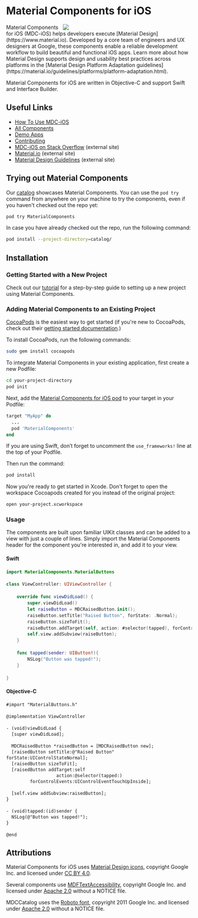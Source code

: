 # Material Components for iOS

<img style="float:right;" src="mdc_hero.png" srcset="mdc_hero_2x.png" width="350px">
Material Components for iOS (MDC-iOS) helps developers execute [Material Design](https://www.material.io). Developed by a core team of engineers and UX designers at Google, these components enable a reliable development workflow to build beautiful and functional iOS apps. Learn more about how Material Design supports design and usability best practices across platforms in the  [Material Design Platform Adaptation guidelines](https://material.io/guidelines/platforms/platform-adaptation.html).

Material Components for iOS are written in Objective-C and support Swift and Interface Builder.

## Useful Links

- [How To Use MDC-iOS](howto/)
- [All Components](components/)
- [Demo Apps](demos/)
- [Contributing](contributing/)
- [MDC-iOS on Stack Overflow](https://www.stackoverflow.com/questions/tagged/material-components+ios) (external site)
- [Material.io](https://www.material.io) (external site)
- [Material Design Guidelines](https://material.google.com) (external site)
  
## Trying out Material Components

Our [catalog](catalog/) showcases Material Components. You can use the `pod try` command from anywhere on your machine to try the components, even if you haven't checked out the repo yet:

~~~ bash
pod try MaterialComponents
~~~

In case you have already checked out the repo, run the following command:

~~~ bash
pod install --project-directory=catalog/
~~~

## Installation

### Getting Started with a New Project

Check out our [tutorial](howto/tutorial) for a step-by-step guide to setting up a new project using Material Components.

### Adding Material Components to an Existing Project

[CocoaPods](https://cocoapods.org/) is the easiest way to get started (if you're new to CocoaPods,
check out their [getting started documentation](https://guides.cocoapods.org/using/getting-started.html).)

To install CocoaPods, run the following commands:

~~~ bash
sudo gem install cocoapods
~~~

To integrate Material Components in your existing application, first create a new Podfile:

~~~ bash
cd your-project-directory
pod init
~~~

Next, add the
[Material Components for iOS pod](https://cocoapods.org/pods/MaterialComponentsIOS)
to your target in your Podfile:

~~~ ruby
target "MyApp" do
  ...
  pod 'MaterialComponents'
end
~~~

If you are using Swift, don’t forget to uncomment the `use_frameworks!` line
at the top of your Podfile.

Then run the command:

~~~ bash
pod install
~~~

Now you're ready to get started in Xcode. Don't forget to open the workspace Cocoapods created for you instead of the original project:

~~~ bash
open your-project.xcworkspace
~~~

### Usage

The components are built upon familiar UIKit classes and can be added to a view with just a couple of lines. Simply import the Material Components header for the component you're interested in, and add it to your view.

#### Swift

~~~ swift
import MaterialComponents.MaterialButtons

class ViewController: UIViewController {

    override func viewDidLoad() {
        super.viewDidLoad()
        let raiseButton = MDCRaisedButton.init();
        raiseButton.setTitle("Raised Button", forState: .Normal);
        raiseButton.sizeToFit();
        raiseButton.addTarget(self, action: #selector(tapped), forControlEvents: .TouchUpInside);
        self.view.addSubview(raiseButton);
    }

    func tapped(sender: UIButton!){
        NSLog("Button was tapped!");
    }

}
~~~

#### Objective-C

~~~ objc
#import "MaterialButtons.h"

@implementation ViewController

- (void)viewDidLoad {
  [super viewDidLoad];

  MDCRaisedButton *raisedButton = [MDCRaisedButton new];
  [raisedButton setTitle:@"Raised Button" forState:UIControlStateNormal];
  [raisedButton sizeToFit];
  [raisedButton addTarget:self
                   action:@selector(tapped:)
         forControlEvents:UIControlEventTouchUpInside];

  [self.view addSubview:raisedButton];
}

- (void)tapped:(id)sender {
  NSLog(@"Button was tapped!");
}

@end
~~~

## Attributions

Material Components for iOS uses
[Material Design icons](https://github.com/google/material-design-icons),
copyright Google Inc. and licensed under
[CC BY 4.0](https://creativecommons.org/licenses/by/4.0/).

Several components use
[MDFTextAccessibility](https://github.com/material-foundation/material-text-accessibility-ios),
copyright Google Inc. and licensed under
[Apache 2.0](https://github.com/material-foundation/material-text-accessibility-ios/blob/master/LICENSE)
without a NOTICE file.

MDCCatalog uses the
[Roboto font](https://github.com/google/fonts/tree/master/apache/roboto),
copyright 2011 Google Inc. and licensed under
[Apache 2.0](https://github.com/google/fonts/blob/master/apache/roboto/LICENSE.txt)
without a NOTICE file.

